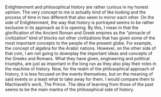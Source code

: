 Enlightenment and philosophical history are rather curious in my honest opinion. The very concept to me is actually kind of like looking and the process of time in two different that also seem to mirror each other.
On the side of Enlightenment, the way that history is portrayed seems to be rather exclusive in its approach as it is opening. By this, I mean in that the glorification of the Ancient Roman and Greek empires as the “pinnacle of civilization” kind of blocks out other civilizations that has given some of the most important concepts to the people of the present globe. For example, the concept of algebra for the Arabic nations.
However, on the other side of that coin, I am not going to downplay the important ideas and concepts of the Greeks and Romans. What they have given, engineering and political triumphs, are just as important in the long run as they also play their roles in the machine of history.
Now, for the realm of the philosophical approach of history, it is less focused on the events themselves, but on the meaning of said events or a least what to take away for them. I would compare them to Machiavelli’s work, The Prince. The idea of learning from those of the past seems to be the main mantra of the philosophical side of history.
